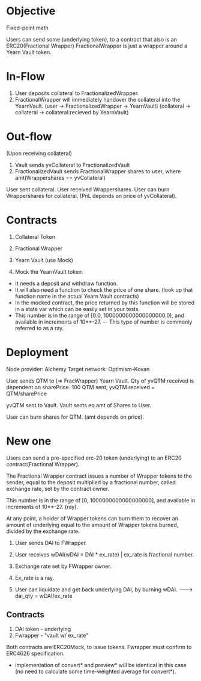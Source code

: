 # Objective
Fixed-point math

Users can send some (underlying token), to a contract that also is an ERC20(Fractional Wrapper)
FractionalWrapper is just a wrapper around a Yearn Vault token.



# In-Flow
1. User deposits collateral to FractionalizedWrapper.
2. FractionalWrapper will immediately handover the collateral into the YearnVault.
(user -> FractionalizedWrapper -> YearnVault)
(collateral -> collateral -> collateral:recieved by YearnVault)

# Out-flow 
(Upon receiving collateral)
1. Vault sends yvCollateral to FractionalizedVault
2. FractionalizedVault sends FractionalWrapper shares to user, where amt(Wrappershares == yvCollateral)

User sent collateral.
User received Wrappershares.
User can burn Wrappershares for collateral. (PnL depends on price of yvCollateral).


# Contracts
1. Collateral Token
2. Fractional Wrapper
3. Yearn Vault (use Mock)

1. Mock the YearnVault token. 
- It needs a deposit and withdraw function. 
- It will also need a function to check the price of one share. (look up that function name in the actual Yearn Vault contracts)
- In the mocked contract, the price returned by this function will be stored in a state var which can be easily set in your tests.
- This number is in the range of [0.0, 1000000000000000000.0), and available in increments of 10**-27. 
-- This type of number is commonly referred to as a ray.






# Deployment 
Node provider: Alchemy
Target network: Optimism-Kovan



User sends QTM to (=> FracWrapper) Yearn Vault.
    Qty of yvQTM received is dependent on sharePrice. 
    100 QTM sent, yvQTM received =  QTM/sharePrice

yvQTM sent to Vault.
Vault sents eq.amt of Shares to User.

User can burn shares for QTM. (amt depends on price).



# New one
Users can send a pre-specified erc-20 token (underlying) to an ERC20 contract(Fractional Wrapper).

The Fractional Wrapper contract issues a number of Wrapper tokens to the sender,
equal to the deposit multiplied by a fractional number, called exchange rate, set by the contract owner. 

This number is in the range of [0, 1000000000000000000], and available in increments of 10**-27. (ray).

At any point, a holder of Wrapper tokens can burn them to recover an amount of underlying equal to the amount of Wrapper tokens burned, divided by the exchange rate.

1. User sends DAI to FWrapper.
2. User receives wDAI(wDAI = DAI * ex_rate) | ex_rate is fractional number.  
3. Exchange rate set by FWrapper owner.
4. Ex_rate is a ray. 

5. User can liquidate and get back underlying DAI, by burning wDAI.
---> dai_qty = wDAI/ex_rate

## Contracts
1. DAI token - underlying
2. Fwrapper - "vault w/ ex_rate" 

Both contracts are ERC20Mock, to issue tokens. 
Fwrapper must confirm to ERC4626 specification.
- implementation of convert* and preview* will be identical in this case (no need to calculate some time-weighted average for convert*).